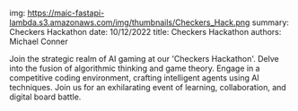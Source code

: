 img: https://maic-fastapi-lambda.s3.amazonaws.com/img/thumbnails/Checkers_Hack.png
summary: Checkers Hackathon
date: 10/12/2022
title: Checkers Hackathon
authors: Michael Conner

Join the strategic realm of AI gaming at our 'Checkers Hackathon'. Delve into the fusion of algorithmic thinking and game theory. Engage in a competitive coding environment, crafting intelligent agents using AI techniques. Join us for an exhilarating event of learning, collaboration, and digital board battle.
